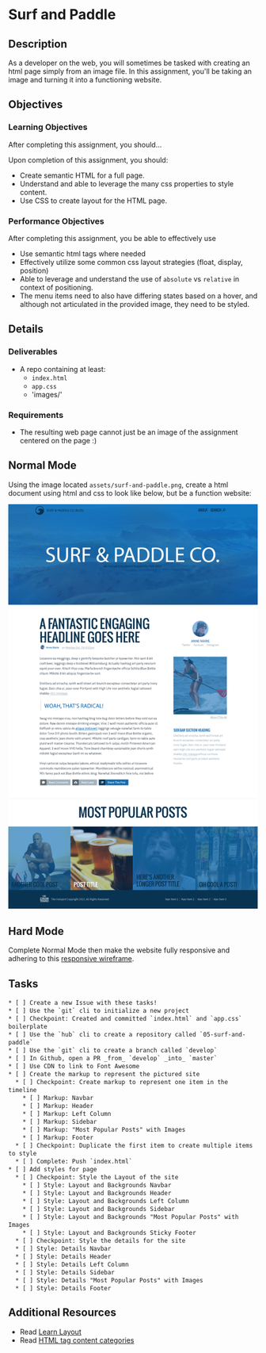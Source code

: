 # Surf and Paddle

## Description
As a developer on the web, you will sometimes be tasked with creating an html page simply from an image file.  In this assignment, you'll be taking an image and turning it into a functioning website.

## Objectives

### Learning Objectives

After completing this assignment, you should…

Upon completion of this assignment, you should:

* Create semantic HTML for a full page.
* Understand and able to leverage the many css properties to style content.
* Use CSS to create layout for the HTML page.


### Performance Objectives

After completing this assignment, you be able to effectively use

* Use semantic html tags where needed
* Effectively utilize some common css layout strategies (float, display, position)
* Able to leverage and understand the use of `absolute` vs `relative` in context of positioning.
* The menu items need to also have differing states based on a hover, and although not articulated in the provided image, they need to be styled.


## Details

### Deliverables

* A repo containing at least:
  * `index.html`
  * `app.css`
  * 'images/'

### Requirements

* The resulting web page cannot just be an image of the assignment centered on the page :)

## Normal Mode

Using the image located `assets/surf-and-paddle.png`, create a html document using html and css to look like below, but be a function website:

![Surf and paddle image](assets/surf-and-paddle.png)

## Hard Mode

Complete Normal Mode then make the website fully responsive and adhering to this [responsive wireframe](assets/surf-and-paddle-responsive.pdf).

## Tasks

```
* [ ] Create a new Issue with these tasks!
* [ ] Use the `git` cli to initialize a new project
* [ ] Checkpoint: Created and committed `index.html` and `app.css` boilerplate
* [ ] Use the `hub` cli to create a repository called `05-surf-and-paddle`
* [ ] Use the `git` cli to create a branch called `develop`
* [ ] In Github, open a PR _from_ `develop` _into_ `master`
* [ ] Use CDN to link to Font Awesome
* [ ] Create the markup to represent the pictured site
  * [ ] Checkpoint: Create markup to represent one item in the timeline
    * [ ] Markup: Navbar
    * [ ] Markup: Header
    * [ ] Markup: Left Column
    * [ ] Markup: Sidebar
    * [ ] Markup: "Most Popular Posts" with Images
    * [ ] Markup: Footer
  * [ ] Checkpoint: Duplicate the first item to create multiple items to style
  * [ ] Complete: Push `index.html`
* [ ] Add styles for page
  * [ ] Checkpoint: Style the Layout of the site
    * [ ] Style: Layout and Backgrounds Navbar
    * [ ] Style: Layout and Backgrounds Header
    * [ ] Style: Layout and Backgrounds Left Column
    * [ ] Style: Layout and Backgrounds Sidebar
    * [ ] Style: Layout and Backgrounds "Most Popular Posts" with Images
    * [ ] Style: Layout and Backgrounds Sticky Footer
  * [ ] Checkpoint: Style the details for the site
  * [ ] Style: Details Navbar
  * [ ] Style: Details Header
  * [ ] Style: Details Left Column
  * [ ] Style: Details Sidebar
  * [ ] Style: Details "Most Popular Posts" with Images
  * [ ] Style: Details Footer
```

## Additional Resources

* Read [Learn Layout](http://learnlayout.com/)
* Read [HTML tag content categories](https://developer.mozilla.org/en-US/docs/Web/Guide/HTML/Content_categories)
